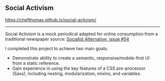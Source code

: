 ## Social Activism
https://chefthomas.github.io/social-activism/
___

Social Activism is a mock periodical adapted for online consumption from a traditional newspaper source: [Socialist Alternative, issue #54](https://www.socialistalternative.org/wp-content/uploads/2019/06/SA54-June-2019-webFINAL.pdf)


I completed this project to achieve two main goals: 
+ Demonstrate ability to create a semantic, responsive/mobile-first UI from a static reference.
+ Gain experience in using the key features of a CSS pre-processor (Sass), including nesting, modularization, mixins, and variables. 
    
 

